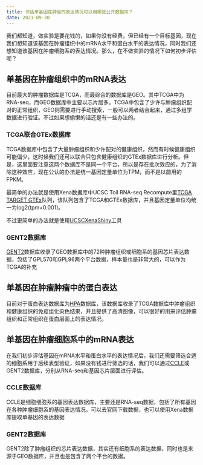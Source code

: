 ```yaml
---
title: 评估单基因在肿瘤的表达情况可以用哪些公开数据库？
date: 2021-09-30
---
```


我们都知道，做实验是要花钱的，如果你没有经费，但已经有一个目标基因，现在我们想知道该基因在肿瘤组织中的mRNA水平和蛋白水平的表达情况，同时我们还想知道该基因在肿瘤细胞系的表达情况。那么，在不做实验的情况下如何初步评估呢？

## 单基因在肿瘤组织中的mRNA表达

目前最大的肿瘤数据库是TCGA，而最综合的数据库是GEO。其中TCGA中为RNA-seq，而GEO数据库中主要以芯片居多。TCGA中包含了少许与肿瘤组织配对的正常组织，GEO则需要进行手动搜索，一般可以两者结合起来，通过多组学数据进行验证。不过如果想偷懒的话还是有一些办法的。

### TCGA联合GTEx数据库

TCGA数据库中包含了大量肿瘤组织和少许配对的健康组织，然而有时候健康组织可能偏少，这时候我们还可以联合只包含健康组织的GTEx数据库进行分析。但是，这里面要注意这两个数据库不是同一个平台，所以是存在批次效应的，为了消除这种效应，现在公认的办法是统一基因定量单位为TPM，而不是以前用的FPKM。

最简单的办法就是使用Xena数据库中UCSC Toil RNA-seq Recompute里[TCGA TARGET GTEx](https://xena.hiplot.com.cn/datapages/?cohort=TCGA%20TARGET%20GTEx)队列，该队列包含了TCGA和GTEx数据库，并且基因定量单位均统一为log2(tpm+0.001)。

不过更简单的办法就是使用[UCSCXenaShiny](https://hiplot.com.cn/advance/ucsc-xena-shiny)工具

### GENT2数据库

[GENT2](http://gent2.appex.kr/gent2/)数据库收录了GEO数据库中的72种肿瘤组织或细胞系的基因芯片表达数据，包括了GPL570和GPL96两个平台数据，样本量也是非常大的，可以作为TCGA的补充

## 单基因在肿瘤肿瘤中的蛋白表达

目前对于蛋白表达数据库为[HPA](https://www.proteinatlas.org/)数据库，该数据库收录了TCGA数据库中肿瘤组织和健康组织的免疫组化染色结果，并且提供了高清图像，可以很好的用来评估肿瘤组织和正常组织在蛋白层面上的表达情况。

## 单基因在肿瘤细胞系中的mRNA表达

在我们初步评估基因在mRNA水平和蛋白水平的表达情况后，我们还需要筛选合适的细胞系用于后续表型验证，如果没有钱进行筛选的话，我们可以通过[CCLE](https://portals.broadinstitute.org/ccle/data)或GENT2数据库，分别从RNA-seq和基因芯片层面进行评估。

### CCLE数据库

CCLE是细胞细胞系的基因表达数据库，主要还是RNA-seq数据，包括了所有基因在各种肿瘤细胞系的基因表达情况，可以去官网下载数据，也可以使用Xena数据库提取单基因的表达数据

### GENT2数据库

GENT2除了肿瘤组织的芯片表达数据，其实还有细胞系的表达数据，同时也是来源于GEO数据库，并且也是包含了两个平台的数据。
